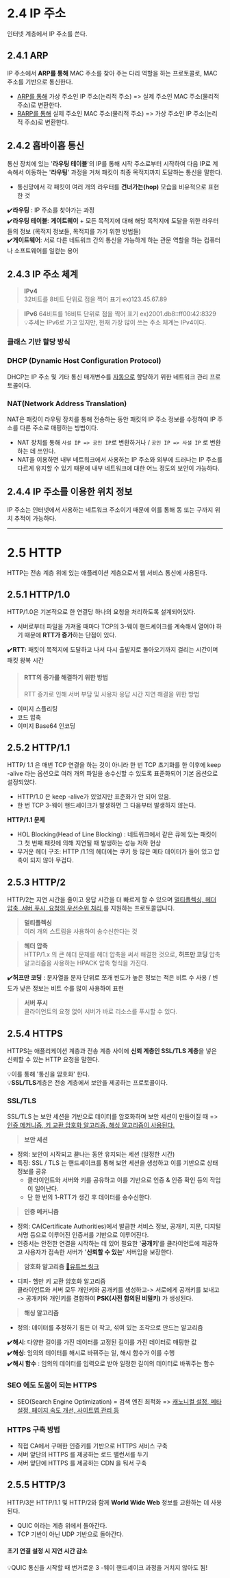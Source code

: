 # 2.4 IP 주소
인터넷 계층에서 IP 주소를 쓴다.

## 2.4.1 ARP

IP 주소에서 **ARP를 통해** MAC 주소를 찾아 주는 다리 역할을 하는 프로토콜로,  MAC 주소를 기반으로 통신한다.  
- <u>ARP를 통해</u> 가상 주소인 IP 주소(논리적 주소) => 실제 주소인 MAC 주소(물리적 주소)로 변환한다.
- <u>RARP를 통해</u> 실제 주소인 MAC 주소(물리적 주소) => 가상 주소인 IP 주소(논리적 주소)로 변환한다.

## 2.4.2 홉바이홉 통신

통신 장치에 있는 '**라우팅 테이블**'의 IP를 통해 시작 주소로부터 시작하여 다음 IP로 계속해서 이동하는 '**라우팅**' 과정을 거쳐 패킷이 최종 목적지까지 도달하는 통신을 말한다.  
-  통신망에서 각 패킷이 여러 개의 라우터를 **건너가는(hop)** 모습을 비유적으로 표현한 것

✔️**라우팅** : IP 주소를 찾아가는 과정  
✔️**라우팅 테이블**: **게이트웨이** + 모든 목적지에 대해 해당 목적지에 도달을 위한 라우터들의 정보   (목적지 정보들, 목적지를 가기 위한 방법들)  
✔️**게이트웨어**: 서로 다른 네트워크 간의 통신을 가능하게 하는 관문 역할을 하는 컴퓨터나 소프트웨어를 일컫는 용어

## 2.4.3 IP 주소 체계

>**IPv4**  
>32비트를 8비트 단위로 점을 찍어 표기
ex)123.45.67.89  


>**IPv6**
>64비트를 16비트 단위로 점을 찍어 표기 ex)2001.db8::ff00:42:8329  
>💡추세는 IPv6로 가고 있지만, 현재 가장 많이 쓰는 주소 체계는 IPv4이다.



### 클래스 기반 할당 방식
### DHCP (Dynamic Host Configuration Protocol)
DHCP는 IP 주소 및 기타 통신 매개변수를 <u>자동으로</u> 할당하기 위한 네트워크 관리 프로토콜이다.

### NAT(Network Address Translation)
NAT은 패킷이 라우팅 장치를 통해 전송하는 동안 패킷의 IP 주소 정보를 수정하여 IP 주소를 다른 주소로 매핑하는 방법이다.  
- NAT 장치를 통해 `사설 IP => 공인 IP`로 변환하거나 / `공인 IP => 사설 IP` 로 변환하는 데 쓰인다.
- NAT을 이용하면 내부 네트워크에서 사용하는 IP 주소와 외부에 드러나는 IP 주소를 다르게 유지할 수 있기 때문에 내부 네트워크에 대한 어느 정도의 보안이 가능하다.

## 2.4.4 IP 주소를 이용한 위치 정보
IP 주소는 인터넷에서 사용하는 네트워크 주소이기 때문에 이를 통해 동 또는 구까지 위치 추적이 가능하다.

---

# 2.5 HTTP
HTTP는 전송 계층 위에 있는 애플레이션 계층으로서 웹 서비스 통신에 사용된다.

## 2.5.1 HTTP/1.0
HTTP/1.0은 기본적으로 한 연결당 하나의 요청을 처리하도록 설계되어있다.
- 서버로부터 파일을 가져올 때마다 TCP의 3-웨이 핸드셰이크를 계속해서 열어야 하기 때문에 **RTT가 증가**하는 단점이 있다.

✔️**RTT**: 패킷이 목적지에 도달하고 나서 다시 출발지로 돌아오기까지 걸리는 시간이며 패킷 왕복 시간
  > #### RTT의 증가를 해결하기 위한 방법  
  > RTT 증가로 인해 서버 부담 및 사용자 응답 시간 지연 해결을 위한 방법  
  - 이미지 스플리팅  
  - 코드 압축  
  - 이미지 Base64 인코딩


## 2.5.2 HTTP/1.1
HTTP/ 1.1 은 매번 TCP 연결을 하는 것이 아니라 한 번 TCP 초기화를 한 이후에 keep -alive 라는 옵션으로 여러 개의 파일을 송수신할 수 있도록 표준화되어 기본 옵션으로 설정되었다.
- HTTP/1.0 은 keep -alive가 있었지만 표준화가 안 되어 있음.
- 한 번 TCP 3-웨이 핸드셰이크가 발생하면 그 다음부터 발생하지 않는다.

**HTTP/1.1 문제**
- HOL Blocking(Head of Line Blocking) : 네트워크에서 같은 큐에 있는 패킷이 그 첫 번째 패킷에 의해 지연될 때 발생하는 성능 저하 현상
- 무거운 헤더 구조: HTTP /1.1의 헤더에는 쿠키 등 많은 메타 데이터가 들어 있고 압축이 되지 않아 무겁다.

## 2.5.3 HTTP/2
HTTP/2는 지연 시간을 줄이고 응답 시간을 더 빠르게 할 수 있으며 <u>멀티플렉싱, 헤더 압축, 서버 푸시, 요청의 우선순위 처리 </u>를 지원하는 프로토콜입니다.

> **멀티플렉싱**  
여러 개의 스트림을 사용하여 송수신한다는 것

> **헤더 압축**  
HTTP/1.x 의 큰 헤더 문제를 헤더 압축을 써서 해결한 것으로, **허프만 코딩** 압축 알고리즘을 사용하는 HPACK 압축 형식을 가진다.

✔️**허프만 코딩** : 문자열을 문자 단위로 쪼개 빈도가 높은 정보는 적은 비트 수 사용 / 빈도가 낮은 정보는 비트 수를 많이 사용하여 표현 

> **서버 푸시**  
클라이언트의 요청 없이 서버가 바로 리소스를 푸시할 수 있다.

## 2.5.4 HTTPS
HTTPS는 애플리케이션 계층과 전송 계층 사이에 **신뢰 계층인 SSL/TLS 계층**을 넣은 신뢰할 수 있는 HTTP 요청을 말한다. 

💡이를 통해 '통신을 암호화' 한다.  
💡**SSL/TLS**계층은 전송 계층에서 보안을 제공하는 프로토콜이다. 

### SSL/TLS
SSL/TLS 는 보안 세션을 기반으로 데이터를 암호화하며 보안 세션이 만들어질 때 => <U>인증 메커니즘, 키 교환 암호화 알고리즘, 해싱 알고리즘이 사용된다.</U>

> **보안 세션**
- 정의:  보안이 시작되고 끝나는 동안 유지되는 세션 (일정한 시간) 
- 특징: SSL / TLS 는 핸드셰이크를 통해 보안 세션을 생성하고 이를 기반으로 상태 정보를 공유
  - 클라이언트와 서버와 키를 공유하고 이를 기반으로 인증 & 인증 확인 등의 작업이 일어난다.
  - 단 한 번의 1-RTT가 생긴 후 데이터를 송수신한다.
 


> **인증 메커니즘**
- 정의: CA(Certificate Authorities)에서 발급한 서비스 정보, 공개키, 지문, 디지털 서명 등으로 이루어진 인증서를 기반으로 이루어진다.
- 인증서는 안전한 연결을 시작하는 데 있어 필요한 '**공개키**'를 클라이언트에 제공하고 사용자가 접속한 서버가 '**신뢰할 수 있는**' 서버임을 보장한다.

> **암호화 알고리즘** [🔎유튜브 링크](https://www.youtube.com/watch?v=kBlQiwXSx8A)
- 디피- 헬만 키 교환 암호화 알고리즘  
클라이언트와 서버 모두 개인키와 공개키를 생성하고-> 서로에게 공개키를 보내고 -> 공개키와 개인키를 결합하여 **PSK(사전 합의된 비밀키)** 가 생성된다.

> **해싱 알고리즘**
- 정의: 데이터를 추정하기 힘든 더 작고, 섞여 있는 조각으로 만드는 알고리즘


✔️**해시**: 다양한 길이를 가진 데이터를 고정된 길이를 가진 데이터로 매핑한 값  
✔️**해싱**: 임의의 데이터를 해시로 바꿔주는 일, 해시 함수가 이를 수행  
✔️**해시 함수** : 임의의 데이터를 입력으로 받아 일정한 길이의 데이터로 바꿔주는 함수  


### SEO 에도 도움이 되는 HTTPS

- SEO(Search Engine Optimization) = 검색 엔진 최적화
=> <u>캐노니컬 설정, 메타 설정, 페이지 속도 개선, 사이트맵 관리 등</u>

### HTTPS 구축 방법
- 직접 CA에서 구매한 인증키를 기반으로 HTTPS 서비스 구축
- 서버 앞단의 HTTPS 를 제공하는 로드 밸런서를 두기
- 서버 앞단에 HTTPS 를 제공하는  CDN 을 둬서 구축

## 2.5.5 HTTP/3
HTTP/3은 HTTP/1.1 및 HTTP/2와 함께 **World Wide Web** 정보를 교환하는 데 사용된다.

- QUIC 이라는 계층 위에서 돌아간다.
- TCP 기반이 아닌 UDP 기반으로 돌아간다.

#### 초기 연결 설정 시 지연 시간 감소
💡QUIC 통신을 시작할 때 번거로운 3 -웨이 핸드셰이크 과정을 거치지 않아도 됨!



